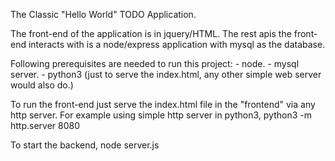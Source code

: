 The Classic "Hello World" TODO Application.

The front-end of the application is in jquery/HTML.
The rest apis the front-end interacts with is a node/express application with mysql as the database.

Following prerequisites are needed to run this project:
    - node.
    - mysql server.
    - python3 (just to serve the index.html, any other simple web server would also do.)

To run the front-end just serve the index.html file in the "frontend" via any http server.
For example using simple http server in python3,
python3 -m http.server 8080

To start the backend,
node server.js